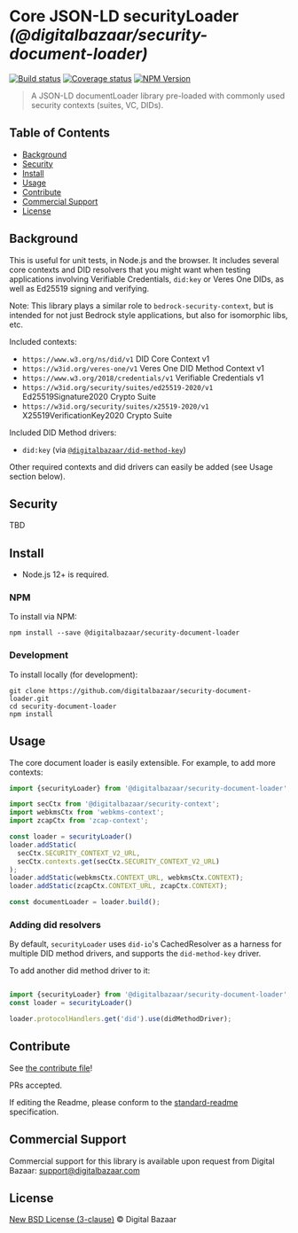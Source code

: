 # Core JSON-LD securityLoader _(@digitalbazaar/security-document-loader)_

[![Build status](https://img.shields.io/github/workflow/status/digitalbazaar/security-document-loader/Node.js%20CI)](https://github.com/digitalbazaar/security-document-loader/actions?query=workflow%3A%22Node.js+CI%22)
[![Coverage status](https://img.shields.io/codecov/c/github/digitalbazaar/security-document-loader)](https://codecov.io/gh/digitalbazaar/security-document-loader)
[![NPM Version](https://img.shields.io/npm/v/@digitalbazaar/security-document-loader.svg)](https://npm.im/@digitalbazaar/security-document-loader)

> A JSON-LD documentLoader library pre-loaded with commonly used security contexts (suites, VC, DIDs).

## Table of Contents

- [Background](#background)
- [Security](#security)
- [Install](#install)
- [Usage](#usage)
- [Contribute](#contribute)
- [Commercial Support](#commercial-support)
- [License](#license)

## Background

This is useful for unit tests, in Node.js and the browser.
It includes several core contexts and DID resolvers that you might want when 
testing applications involving Verifiable Credentials, `did:key` or Veres One
DIDs, as well as Ed25519 signing and verifying.

Note: This library plays a similar role to `bedrock-security-context`, but is
intended for not just Bedrock style applications, but also for isomorphic libs,
etc.

Included contexts:

* `https://www.w3.org/ns/did/v1` DID Core Context v1
* `https://w3id.org/veres-one/v1` Veres One DID Method Context v1
* `https://www.w3.org/2018/credentials/v1` Verifiable Credentials v1
* `https://w3id.org/security/suites/ed25519-2020/v1` Ed25519Signature2020 Crypto Suite
* `https://w3id.org/security/suites/x25519-2020/v1` X25519VerificationKey2020 Crypto Suite

Included DID Method drivers:

* `did:key` (via [`@digitalbazaar/did-method-key`](https://github.com/digitalbazaar/did-method-key-js))

Other required contexts and did drivers can easily be added (see Usage section
below).

## Security

TBD

## Install

- Node.js 12+ is required.

### NPM

To install via NPM:

```
npm install --save @digitalbazaar/security-document-loader
```

### Development

To install locally (for development):

```
git clone https://github.com/digitalbazaar/security-document-loader.git
cd security-document-loader
npm install
```

## Usage

The core document loader is easily extensible. For example, to add more contexts:

```js
import {securityLoader} from '@digitalbazaar/security-document-loader';

import secCtx from '@digitalbazaar/security-context';
import webkmsCtx from 'webkms-context';
import zcapCtx from 'zcap-context';

const loader = securityLoader()
loader.addStatic(
  secCtx.SECURITY_CONTEXT_V2_URL,
  secCtx.contexts.get(secCtx.SECURITY_CONTEXT_V2_URL)
);
loader.addStatic(webkmsCtx.CONTEXT_URL, webkmsCtx.CONTEXT);
loader.addStatic(zcapCtx.CONTEXT_URL, zcapCtx.CONTEXT);

const documentLoader = loader.build();
```

### Adding did resolvers

By default, `securityLoader` uses `did-io`'s CachedResolver as a harness for
multiple DID method drivers, and supports the `did-method-key` driver.

To add another did method driver to it:

```js

import {securityLoader} from '@digitalbazaar/security-document-loader';
const loader = securityLoader()

loader.protocolHandlers.get('did').use(didMethodDriver);
```

## Contribute

See [the contribute file](https://github.com/digitalbazaar/bedrock/blob/master/CONTRIBUTING.md)!

PRs accepted.

If editing the Readme, please conform to the
[standard-readme](https://github.com/RichardLitt/standard-readme) specification.

## Commercial Support

Commercial support for this library is available upon request from
Digital Bazaar: support@digitalbazaar.com

## License

[New BSD License (3-clause)](LICENSE) © Digital Bazaar
